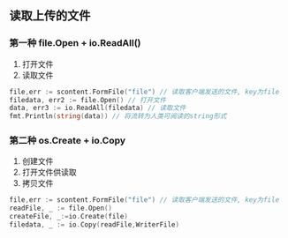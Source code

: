 ## 读取上传的文件

### 第一种 file.Open + io.ReadAll()

1. 打开文件
2. 读取文件

```go
file,err := scontent.FormFile("file") // 读取客户端发送的文件, key为file
filedata, err2 := file.Open() // 打开文件
data, err3 := io.ReadAll(filedata) // 读取文件
fmt.Println(string(data)) // 将流转为人类可阅读的string形式
```

### 第二种 os.Create + io.Copy

1. 创建文件
2. 打开文件供读取
3. 拷贝文件

```go
file,err := scontent.FormFile("file") // 读取客户端发送的文件, key为file
readFile, _ := file.Open()
createFile, _:=io.Create(file)
filedata, _ := io.Copy(readFile,WriterFile)
```
